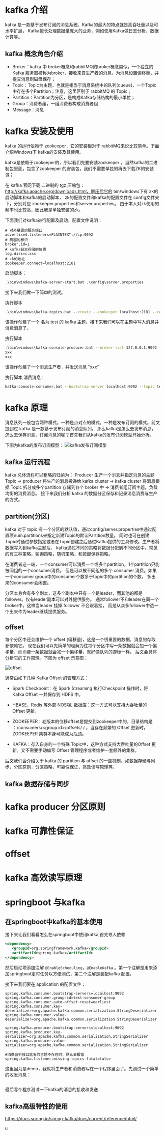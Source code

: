 # kafka 介绍

kafka 是一款基于发布订阅的消息系统，Kafka的最大的特点就是高吞吐量以及可水平扩展，
Kafka擅长处理数据量庞大的业务，例如使用Kafka做日志分析、数据计算等。

## kafka 概念角色介绍

- Broker：kafka 中 broker概念和rabbitMQ的broker概念类似，一个独立的 Kafka 服务器被称为broker，接收来自生产者的消息，为消息设置偏移量，并提交消息到磁盘保存；
- Topic：Topic为主题，也就是相当于消息系统中的队列(queue)，一个Topic中存在多个Partition；注意，这里区别于 rabbitMQ 的 Topic；
- Partition：Partition为分区，是构成Kafka存储结构的最小单位；
- Group：消费者组，一组消费者构成消费者组
- Message：消息

# kafka 安装及使用
kafka 的运行依赖于 zookeeper，它的安装相对于 rabbitMQ来说比较简单。下面介绍Windows下 kafka的安装及其使用。

kafka是依赖于zookeeper的，所以我们先要安装zookeeper ，当然kafka的二进制包里面，包含了zookeeper 的安装包，我们不需要单独的再去下载ZK的安装包；

 在 kafka 官网下载 二进制的 tgz 压缩包： http://kafka.apache.org/downloads.html，解压后它的 bin/windows下有 zk的启动脚本和kafka的启动脚本，
 zk的配置文件和kafka的配置文件在 config文件夹下，分别对应 zookeeper.properties和server.properties。
 由于本人对zk使用的频率也比较高，因此我是单独安装的zk。
 
 下面我们对kafka进行配置及启动，配置文件说明：
 ```
 # 对外暴露的服务端口
advertised.listeners=PLAINTEXT://ip:9092
# 机器的标识
broker.id=1
# kafka日志存储的位置
log.dirs=c:xxx
# zk的地址
zookeeper.connect=localhost:2181
```
 
启动脚本： 
 ```bat
.\bin\windows\kafka-server-start.bat .\config\server.properties
```

接下来我们做一下简单的测试。

执行脚本
```bat
.\bin\windows\kafka-topics.bat --create --zookeeper localhost:2181 --replication-factor 1 --partitions 1 --topic test
```

该操作创建了一个 名为 test 的 kafka 主题，接下来我们可以在主题中写入消息并消费消息了。

执行脚本
```bat
.\bin\windows\kafka-console-producer.bat --broker-list 127.0.0.1:9092 --topic test 
xxx
xxx
```
该操作创建了一个消息生产者，并发送消息 "xxx"

执行脚本,消费消息：
```bat
kafka-console-consumer.bat --bootstrap-server localhost:9092 --topic test --from-beginning

```
# kafka 原理

消息队列一般包含两种模式，一种是点对点的模式，一种是发布订阅的模式。前文提到过 kafka 是一款基于发布订阅的消息队列。
那么kafka是怎么去发布消息，怎么去保存消息，订阅消息的呢？首先我们从kafka的发布订阅模型开始分析。

下图为kafka的发布订阅模型：
![kafka发布订阅模型](kafka发布订阅模型.png)

## kafka 运行流程

kafka 总体流程可以粗略的归纳为：
Producer 生产一个消息并指定消息的主题 Topic -> producer 将生产的消息投递给 kafka cluster -> kafka cluster 
将消息根据 Topic 拆分成多个partition 存储到各个 broker 中 -> 消费者组订阅主题，负载均衡的消费消息。
接下来我们分析 kafka 的数据分区保存和记录消息消费与生产的方式。

## partition(分区)

kafka 对于 topic 有一个分区的默认值，通过config/server.properties中通过配置项num.partitions来指定新建Topic的默认Partition数量，
同时也可在创建Topic时通过参数指定或者在Topic创建之后通过Kafka提供的工具修改。生产者将数据写入到kafka主题后，
kafka通过不同的策略将数据分配到不同分区中，常见的有三种策略，轮询策略，随机策略，和按键保存策略。

在消费者这一端，一个consumer可以消费一个或多个partition，1个partition只能被同组的一个consumer消费，
但是可以被不同组的多个 consumer 消费。如果一个consumer group中的consumer个数多于topic中的partition的个数，
多出来的consumer会闲置。

分区本身会有多个副本，这多个副本中只有一个是leader，而其他的都是follower。仅有leader副本可以对外提供服务。
通常follower不和leader在同一个broker中，这样当leader 挂掉 follower 不会跟着挂，
而是从众多follower中选一个出来作为leader继续提供服务。

## offset

每个分区中还会维护一个 offset (偏移量)，这是一个很重要的数据，消息的存取都依赖它。
现在我们可以先简单的理解为往每个分区中写一条数据就会加一个偏移量，而消费一条数据就会减一个偏移量，就好像队列的游标一样。
后文会具体分析它的工作原理。下图为 offset 示意图：

![offset](kafka-partition-offset.png)


通常由如下几种 Kafka Offset 的管理方式：

- Spark Checkpoint：在 Spark Streaming 执行Checkpoint 操作时，将 Kafka Offset 一并保存到 HDFS 中。

- HBASE、Redis 等外部 NOSQL 数据库：这一方式可以支持大吞吐量的 Offset 更新。

- ZOOKEEPER：老版本的位移offset是提交到zookeeper中的，目录结构是 ：/consumers/<group.id>/offsets/ <topic>/<partitionId> ，当存在频繁的 Offset 更新时，ZOOKEEPER 集群本身可能成为瓶颈。

- KAFKA：存入自身的一个特殊 Topic中，这种方式支持大吞吐量的Offset 更新，又不需要手动编写 Offset 管理程序或者维护一套额外的集群。


后文我们会介绍关于 kafka 的 partition 与 offset 的一些机制，如数据存储与同步，分区原则，分区策略，可靠性保证，高效读写原理等。

## kafka 数据存储与同步

# kafka producer 分区原则

# kafka 可靠性保证

# offset

# kafka 高效读写原理


# springboot 与kafka

## 在springboot中kafka的基本使用

接下来让我们看看怎么在springboot中使用kafka,首先导入依赖
```xml
<dependency>
   <groupId>org.springframework.kafka</groupId>
   <artifactId>spring-kafka</artifactId>
</dependency>
```
然后启动项添加注解 `@EnableScheduling`，`@EnableKafka` 。第一个注解是用来添加springboot定时任务以方便测试，第二个注解是装配kafka 配置。

接下来我们要在 application 的配置文件：

```properties
spring.kafka.consumer.bootstrap-servers=localhost:9092
spring.kafka.consumer.group-id=test-consumer-group
spring.kafka.consumer.auto-offset-reset=earliest
spring.kafka.consumer.key-deserializer=org.apache.kafka.common.serialization.StringDeserializer
spring.kafka.consumer.value-deserializer=org.apache.kafka.common.serialization.StringDeserializer

spring.kafka.producer.bootstrap-servers=localhost:9092
spring.kafka.producer.key-serializer=org.apache.kafka.common.serialization.StringSerializer
spring.kafka.producer.value-serializer=org.apache.kafka.common.serialization.StringSerializer

#消费监听接口监听的主题不存在时，默认会报错
spring.kafka.listener.missing-topics-fatal=false

```
这里因为是demo，我就将生产者和消费者写在一个程序里面了。先测试一个简单的收发消息：

```java

```
最后写个程序测试一下kafka的消息的接收和发送
## kafka高级特性的使用 
https://docs.spring.io/spring-kafka/docs/current/reference/html/

u


